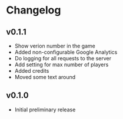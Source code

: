 # Changelog
## v0.1.1
- Show verion number in the game
- Added non-configurable Google Analytics
- Do logging for all requests to the server
- Add setting for max number of players
- Added credits
- Moved some text around

## v0.1.0
- Initial preliminary release
